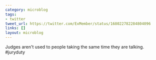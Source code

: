 ```yaml
---
category: microblog
tags:
- twitter
tweet_url: https://twitter.com/ExMember/status/168022782284804096
links: []
layout: microblog
---
```

Judges aren't used to people taking the same time they are talking. #juryduty
